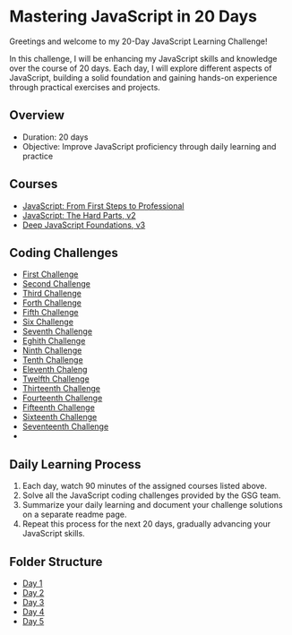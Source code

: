 # Mastering JavaScript in 20 Days 

Greetings and welcome to my 20-Day JavaScript Learning Challenge!

In this challenge, I will be enhancing my JavaScript skills and knowledge over the course of 20 days. Each day, I will explore different aspects of JavaScript, building a solid foundation and gaining hands-on experience through practical exercises and projects.

## Overview

- Duration: 20 days
- Objective: Improve JavaScript proficiency through daily learning and practice

## Courses

- [JavaScript: From First Steps to Professional](https://frontendmasters.com/courses/javascript-first-steps/)
- [JavaScript: The Hard Parts, v2](https://frontendmasters.com/courses/javascript-hard-parts-v2/)
- [Deep JavaScript Foundations, v3](https://frontendmasters.com/courses/deep-javascript-v3/)

## Coding Challenges
- [First Challenge](https://www.freecodecamp.org/learn/javascript-algorithms-and-data-structures/basic-javascript/compound-assignment-with-augmented-multiplication)
- [Second Challenge](https://www.freecodecamp.org/learn/javascript-algorithms-and-data-structures/basic-javascript/concatenating-strings-with-the-plus-equals-operator)
- [Third Challenge](https://www.freecodecamp.org/learn/javascript-algorithms-and-data-structures/basic-javascript/use-bracket-notation-to-find-the-nth-to-last-character-in-a-string)
- [Forth Challenge](https://www.freecodecamp.org/learn/javascript-algorithms-and-data-structures/basic-javascript/use-bracket-notation-to-find-the-nth-to-last-character-in-a-string)
- [Fifth Challenge](https://www.freecodecamp.org/learn/javascript-algorithms-and-data-structures/basic-javascript/profile-lookup)
- [Six Challenge](https://www.freecodecamp.org/learn/javascript-algorithms-and-data-structures/basic-data-structures/copy-array-items-using-slice)
- [Seventh Challenge](https://www.freecodecamp.org/learn/javascript-algorithms-and-data-structures/basic-data-structures/combine-arrays-with-the-spread-operator)
- [Eghith Challenge](https://www.freecodecamp.org/learn/javascript-algorithms-and-data-structures/basic-javascript/return-a-value-from-a-function-with-return)
- [Ninth Challenge](https://www.freecodecamp.org/learn/javascript-algorithms-and-data-structures/basic-javascript/global-scope-and-functions)
- [Tenth Challenge](https://www.freecodecamp.org/learn/javascript-algorithms-and-data-structures/basic-javascript/local-scope-and-functions)
- [Eleventh Chaleng ](https://www.freecodecamp.org/learn/javascript-algorithms-and-data-structures/basic-javascript/global-vs--local-scope-in-functions)
- [Twelfth Challenge](https://www.freecodecamp.org/learn/javascript-algorithms-and-data-structures/basic-javascript/stand-in-line)
- [Thirteenth Challenge](https://www.freecodecamp.org/learn/javascript-algorithms-and-data-structures/basic-javascript/use-multiple-conditional-ternary-operators)
- [Fourteenth Challenge](https://www.freecodecamp.org/learn/javascript-algorithms-and-data-structures/basic-javascript/golf-code)
- [Fifteenth Challenge](https://www.freecodecamp.org/learn/javascript-algorithms-and-data-structures/functional-programming/use-the-map-method-to-extract-data-from-an-array)
- [Sixteenth Challenge](https://www.freecodecamp.org/learn/javascript-algorithms-and-data-structures/functional-programming/use-the-filter-method-to-extract-data-from-an-array)
- [Seventeenth Challenge](https://github.com/orjwan-alrajaby/gsg-expressjs-backend-training-2023/blob/main/learning-sprint-1/week3-task/task.md)
- []()
## Daily Learning Process

1. Each day, watch 90 minutes of the assigned courses listed above.
2. Solve all the JavaScript coding challenges provided by the GSG team.
3. Summarize your daily learning and document your challenge solutions on a separate readme page.
4. Repeat this process for the next 20 days, gradually advancing your JavaScript skills.

## Folder Structure
- [Day 1](https://github.com/salsabeel-alsahory/Mastering-JavaScript-in-20-Days/blob/main/Day1.md)
- [Day 2](https://github.com/salsabeel-alsahory/Mastering-JavaScript-in-20-Days/blob/main/Day2.md)
- [Day 3](https://github.com/salsabeel-alsahory/Mastering-JavaScript-in-20-Days/blob/main/Day3.md)
- [Day 4](https://github.com/salsabeel-alsahory/Mastering-JavaScript-in-20-Days/blob/main/Day4.md)
- [Day 5](https://github.com/salsabeel-alsahory/Mastering-JavaScript-in-20-Days/blob/main/Day5.md)

